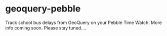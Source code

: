 # geoquery-pebble
Track school bus delays from GeoQuery on your Pebble Time Watch. More info coming soon. Please stay tuned....